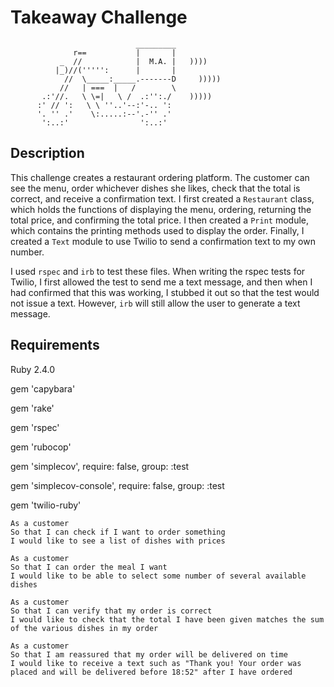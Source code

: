 Takeaway Challenge
==================
```
                            _________
              r==           |       |
           _  //            |  M.A. |   ))))
          |_)//(''''':      |       |
            //  \_____:_____.-------D     )))))
           //   | ===  |   /        \
       .:'//.   \ \=|   \ /  .:'':./    )))))
      :' // ':   \ \ ''..'--:'-.. ':
      '. '' .'    \:.....:--'.-'' .'
       ':..:'                ':..:'

 ```

Description
-----

This challenge creates a restaurant ordering platform.  The customer can see the menu, order whichever dishes she likes, check that the total is correct, and receive a confirmation text.  I first created a `Restaurant` class, which holds the functions of displaying the menu, ordering, returning the total price, and confirming the total price.  I then created a `Print` module, which contains the printing methods used to display the order.  Finally, I created a `Text` module to use Twilio to send a confirmation text to my own number.

I used `rspec` and `irb` to test these files.  When writing the rspec tests for Twilio, I first allowed the test to send me a text message, and then when I had confirmed that this was working, I stubbed it out so that the test would not issue a text.  However, `irb` will still allow the user to generate a text message.

Requirements
-----
Ruby 2.4.0

gem 'capybara'

gem 'rake'

gem 'rspec'

gem 'rubocop'

gem 'simplecov', require: false, group: :test

gem 'simplecov-console', require: false, group: :test

gem 'twilio-ruby'

```
As a customer
So that I can check if I want to order something
I would like to see a list of dishes with prices

As a customer
So that I can order the meal I want
I would like to be able to select some number of several available dishes

As a customer
So that I can verify that my order is correct
I would like to check that the total I have been given matches the sum of the various dishes in my order

As a customer
So that I am reassured that my order will be delivered on time
I would like to receive a text such as "Thank you! Your order was placed and will be delivered before 18:52" after I have ordered
```
